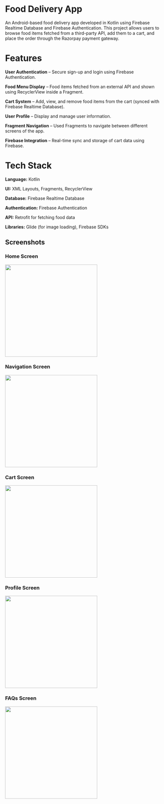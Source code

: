 # Food Delivery App
An Android-based food delivery app developed in Kotlin using Firebase Realtime Database and Firebase Authentication.
This project allows users to browse food items fetched from a third-party API, add them to a cart, and place the order through the Razorpay payment gateway.

# Features

**User Authentication** – Secure sign-up and login using Firebase Authentication.

**Food Menu Display** – Food items fetched from an external API and shown using RecyclerView inside a Fragment.

**Cart System** – Add, view, and remove food items from the cart (synced with Firebase Realtime Database).

**User Profile** – Display and manage user information.

**Fragment Navigation** – Used Fragments to navigate between different screens of the app.

**Firebase Integration** – Real-time sync and storage of cart data using Firebase.

# Tech Stack

**Language:** Kotlin

**UI:** XML Layouts, Fragments, RecyclerView

**Database:** Firebase Realtime Database

**Authentication:** Firebase Authentication

**API:** Retrofit for fetching food data

**Libraries:** Glide (for image loading), Firebase SDKs

## Screenshots

### Home Screen
<img src="screenshots/home_screen.png" width="300">

### Navigation Screen
<img src="screenshots/navigation_screen.png" width="300">

### Cart Screen
<img src="screenshots/cart_screen.png" width="300">

### Profile Screen
<img src="screenshots/profile_screen.png" width="300">

### FAQs Screen
<img src="screenshots/FAQs_screen.png" width="300">

